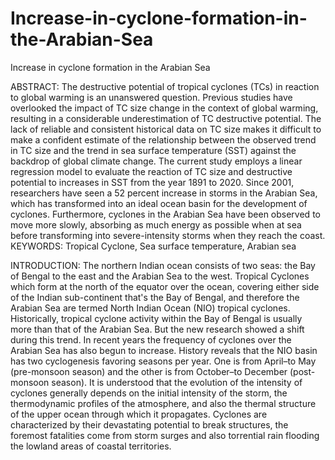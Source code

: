 # Increase-in-cyclone-formation-in-the-Arabian-Sea
Increase in cyclone formation in the Arabian Sea

ABSTRACT:
The destructive potential of tropical cyclones (TCs) in reaction to global warming is an unanswered question. Previous studies have overlooked the impact of TC size change in the context of global warming, resulting in a considerable underestimation of TC destructive potential. The lack of reliable and consistent historical data on TC size makes it difficult to make a confident estimate of the relationship between the observed trend in TC size and the trend in sea surface temperature (SST) against the backdrop of global climate change.
The current study employs a linear regression model to evaluate the reaction of TC size and destructive potential to increases in SST from the year 1891 to 2020. Since 2001, researchers have seen a 52 percent increase in storms in the Arabian Sea, which has transformed into an ideal ocean basin for the development of cyclones. Furthermore, cyclones in the Arabian Sea have been observed to move more slowly, absorbing as much energy as possible when at sea before transforming into severe-intensity storms when they reach the coast.
KEYWORDS: Tropical Cyclone, Sea surface temperature, Arabian sea


INTRODUCTION:
The northern Indian ocean consists of two seas: the Bay of Bengal to the east and the Arabian Sea to the west. Tropical Cyclones which form at the north of the equator over the ocean, covering either side of the Indian sub-continent that's the Bay of Bengal, and therefore the Arabian Sea are termed North Indian Ocean (NIO) tropical cyclones. Historically, tropical cyclone activity within the Bay of Bengal is usually more than that of the Arabian Sea.
But the new research showed a shift during this trend. In recent years the frequency of cyclones over the Arabian Sea has also begun to increase. History reveals that the NIO basin has two cyclogenesis favoring seasons per year. One is from April–to May (pre-monsoon season) and the other is from October–to December (post-monsoon season).
It is understood that the evolution of the intensity of cyclones generally depends on the initial intensity of the storm, the thermodynamic profiles of the atmosphere, and also the thermal structure of the upper ocean through which it propagates. Cyclones are characterized by their devastating potential to break structures, the foremost fatalities come from storm surges and also torrential rain flooding the lowland areas of coastal territories.
